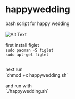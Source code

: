 # happywedding
bash script for happy wedding<br>
<br>
![Alt Text](https://raw.githubusercontent.com/kiahamedi/happywedding/master/happy.gif)<br>
<br>
first install figlet<br>
`sudo pacman -S figlet`<br>
`sudo apt-get figlet`<br>

<br>
next run<br>
`chmod +x happywedding.sh`<br>

<br>
and run with<br>
`./happywedding.sh`<br>

